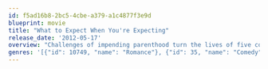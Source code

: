 ```yaml
---
id: f5ad16b8-2bc5-4cbe-a379-a1c4877f3e9d
blueprint: movie
title: "What to Expect When You're Expecting"
release_date: '2012-05-17'
overview: "Challenges of impending parenthood turn the lives of five couples upside down. Two celebrities are unprepared for the surprise demands of pregnancy; hormones wreak havoc on a baby-crazy author, while her husband tries not to be outdone by his father, who's expecting twins with his young trophy wife; a photographer's husband isn't sure about his wife's adoption plans; a one-time hook-up results in a surprise pregnancy for rival food-truck owners."
genres: '[{"id": 10749, "name": "Romance"}, {"id": 35, "name": "Comedy"}, {"id": 18, "name": "Drama"}]'
---
```

